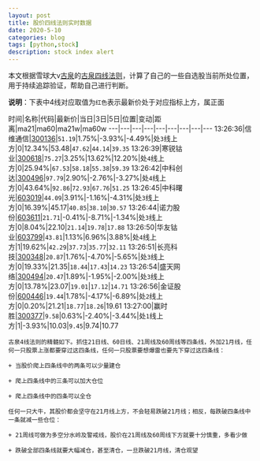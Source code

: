 ```yaml
---
layout: post
title: 股价四线法则实时数据
date: 2020-5-10
categories: blog
tags: [python,stock]
description: stock index alert
---
```



本文根据雪球大v[古泉](https://xueqiu.com/u/7148646888)的[古泉四线法则](https://xueqiu.com/7148646888/130498192)，计算了自己的一些自选股当前所处位置，用于持续追踪验证，帮助自己进行判断。

**说明**：下表中4线对应取值为`红色`表示最新价处于对应指标上方，属正面

时间|名称|代码|最新价|当日|3日|5日|位置|变动|距离|ma21|ma60|ma21w|ma60w
---|---|---|---|---|---|---|---|---
13:26:36|信维通信|[300136](https://xueqiu.com/S/SZ300136)|`51.19`|1.75%|-3.93%|-4.49%|处`3`线上方|0|12.34%|53.48|`47.62`|`44.14`|`39.35`
13:26:39|寒锐钴业|[300618](https://xueqiu.com/S/SZ300618)|`75.27`|3.25%|13.62%|12.20%|处`4`线上方|0|25.94%|`67.53`|`58.18`|`55.38`|`59.39`
13:26:42|中科创达|[300496](https://xueqiu.com/S/SZ300496)|`97.79`|2.90%|-2.76%|-3.27%|处`4`线上方|0|43.64%|`92.86`|`72.93`|`67.76`|`51.25`
13:26:45|中科曙光|[603019](https://xueqiu.com/S/SH603019)|`44.09`|3.91%|-1.16%|-4.31%|处`3`线上方|0|16.39%|45.17|`40.85`|`38.10`|`30.57`
13:26:44|诺力股份|[603611](https://xueqiu.com/S/SH603611)|`21.71`|-0.41%|-8.71%|-1.34%|处`3`线上方|0|8.04%|22.10|`21.14`|`19.78`|`17.88`
13:26:50|华友钴业|[603799](https://xueqiu.com/S/SH603799)|`43.81`|1.13%|6.96%|3.88%|处`4`线上方|1|19.62%|`42.29`|`37.73`|`35.77`|`32.11`
13:26:51|长亮科技|[300348](https://xueqiu.com/S/SZ300348)|`20.87`|1.76%|-4.70%|-5.65%|处`3`线上方|0|19.33%|21.35|`18.44`|`17.43`|`14.23`
13:26:54|盛天网络|[300494](https://xueqiu.com/S/SZ300494)|`20.47`|1.89%|-1.95%|-2.00%|处`3`线上方|0|13.78%|23.07|`19.01`|`17.12`|`14.71`
13:26:56|金证股份|[600446](https://xueqiu.com/S/SH600446)|`19.44`|1.78%|-4.17%|-6.89%|处`2`线上方|0|0.20%|21.21|`18.77`|`18.26`|19.61
13:27:00|赢时胜|[300377](https://xueqiu.com/S/SZ300377)|`9.58`|0.63%|-2.40%|-3.44%|处`1`线上方|1|-3.93%|10.03|`9.45`|9.74|10.77

```
古泉4线法则的精髓如下。抓住21日线、60日线、21周线及60周线等四条线，外加21月线，任何一只股票上涨都要穿过这四条线，任何一只股票要想爆雷也要先下穿过这四条线：

+ 当股价爬上四条线中的两条可以少量建仓

+ 爬上四条线中的三条可以加大仓位

+ 爬上四条线中的四条可以全仓

任何一只大牛，其股价都会坚守在21月线上方，不会轻易跌破21月线；相反，每跌破四条线中一条就减一些仓位：

+ 21周线可做为多空分水岭及警戒线，股价在21周线及60周线下方就要十分慎重，多看少做

+ 跌破全部四条线就要大幅减仓，甚至清仓，一旦跌破21月线，清仓观望
```